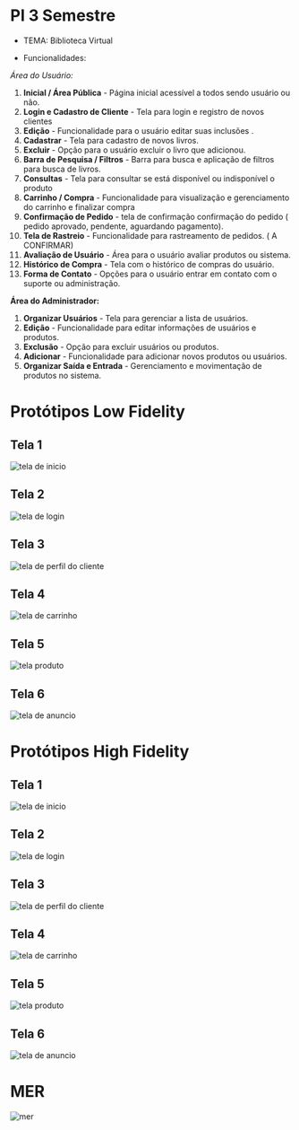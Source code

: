 # PI 3 Semestre

* TEMA: Biblioteca Virtual

* Funcionalidades:

*Área do Usuário:*
1. **Inicial / Área Pública** - Página inicial acessível a todos sendo usuário ou não.
2. **Login e Cadastro de Cliente** - Tela para login e registro de novos clientes
3. **Edição** - Funcionalidade para o usuário editar suas inclusões .
4. **Cadastrar** - Tela para cadastro de novos livros.
5. **Excluir** - Opção para o usuário excluir o livro que adicionou.
6. **Barra de Pesquisa / Filtros** - Barra para busca e aplicação de filtros para busca de livros.
7. **Consultas** - Tela para consultar se está disponível ou indisponível o produto
8. **Carrinho / Compra** - Funcionalidade para visualização e gerenciamento do carrinho e finalizar compra
9. **Confirmação de Pedido** - tela de confirmação confirmação do pedido ( pedido aprovado, pendente, aguardando pagamento).
10. **Tela de Rastreio** - Funcionalidade para rastreamento de pedidos. ( A CONFIRMAR)
11. **Avaliação de Usuário** - Área para o usuário avaliar produtos ou sistema.
12. **Histórico de Compra** - Tela com o histórico de compras do usuário.
13. **Forma de Contato** - Opções para o usuário entrar em contato com o suporte ou administração.
 
**Área do Administrador:**
1. **Organizar Usuários** - Tela para gerenciar a lista de usuários.
2. **Edição** - Funcionalidade para editar informações de usuários e produtos.
3. **Exclusão** - Opção para excluir usuários ou produtos.
4. **Adicionar** - Funcionalidade para adicionar novos produtos ou usuários.
5. **Organizar Saída e Entrada** - Gerenciamento e movimentação de produtos no sistema.

# Protótipos Low Fidelity

## Tela 1

![tela de inicio](/imagens/baixa1.jpg)

## Tela 2

![tela de login](/imagens/baixa2.jpg)

## Tela 3

![tela de perfil do cliente](/imagens/baixa3.jpg)

## Tela 4

![tela de carrinho](/imagens/baixa4.jpg)

## Tela 5

![tela produto](/imagens/baixa5.jpg)

## Tela 6

![tela de anuncio](/imagens/baixa6.jpg)



# Protótipos High Fidelity

## Tela 1

![tela de inicio](/imagens/alta1.jpg)

## Tela 2

![tela de login](/imagens/alta2.jpg)

## Tela 3

![tela de perfil do cliente](/imagens/alta3.jpg)

## Tela 4

![tela de carrinho](/imagens/alta4.jpg)

## Tela 5

![tela produto](/imagens/alta5.jpg)

## Tela 6

![tela de anuncio](/imagens/alta6.jpg)


# MER

![mer](/imagens/MER.PNG)